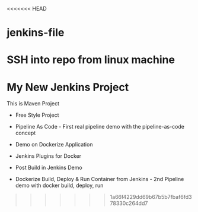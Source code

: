 <<<<<<< HEAD
# jenkins-file

SSH into repo from linux machine
=======
# My New Jenkins Project 


This is Maven Project

- Free Style Project

- Pipeline As Code - First real pipeline demo with the pipeline-as-code concept

- Demo on Dockerize Application

- Jenkins Plugins for Docker

- Post Build in Jenkins Demo

- Dockerize Build, Deploy & Run Container from Jenkins - 2nd Pipeline demo with docker build, deploy, run

>>>>>>> 1a66f4229dd69b67b5b7fbaf6fd378330c264dd7
